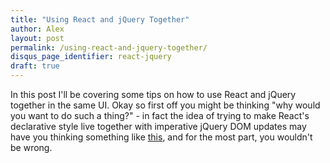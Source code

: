 ```yaml
---
title: "Using React and jQuery Together"
author: Alex
layout: post
permalink: /using-react-and-jquery-together/
disqus_page_identifier: react-jquery
draft: true
---
```


In this post I'll be covering some tips on how to use React and jQuery together in the same UI.
Okay so first off you might be thinking "why would you want to do such a thing?" - in fact the idea
of trying to make React's declarative style live together with imperative jQuery DOM updates
may have you thinking something like [this](http://tech.oyster.com/public/images/ghostbusters.gif),
and for the most part, you wouldn't be wrong.
